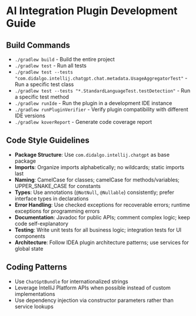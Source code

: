 # AI Integration Plugin Development Guide

## Build Commands
- `./gradlew build` - Build the entire project
- `./gradlew test` - Run all tests
- `./gradlew test --tests "com.didalgo.intellij.chatgpt.chat.metadata.UsageAggregatorTest"` - Run a specific test class
- `./gradlew test --tests "*.StandardLanguageTest.testDetection"` - Run a specific test method
- `./gradlew runIde` - Run the plugin in a development IDE instance
- `./gradlew runPluginVerifier` - Verify plugin compatibility with different IDE versions
- `./gradlew koverReport` - Generate code coverage report

## Code Style Guidelines
- **Package Structure**: Use `com.didalgo.intellij.chatgpt` as base package
- **Imports**: Organize imports alphabetically; no wildcards; static imports last
- **Naming**: CamelCase for classes; camelCase for methods/variables; UPPER_SNAKE_CASE for constants
- **Types**: Use annotations (`@NotNull`, `@Nullable`) consistently; prefer interface types in declarations
- **Error Handling**: Use checked exceptions for recoverable errors; runtime exceptions for programming errors
- **Documentation**: Javadoc for public APIs; comment complex logic; keep code self-explanatory
- **Testing**: Write unit tests for all business logic; integration tests for UI components
- **Architecture**: Follow IDEA plugin architecture patterns; use services for global state

## Coding Patterns
- Use `ChatGptBundle` for internationalized strings
- Leverage IntelliJ Platform APIs when possible instead of custom implementations
- Use dependency injection via constructor parameters rather than service lookups